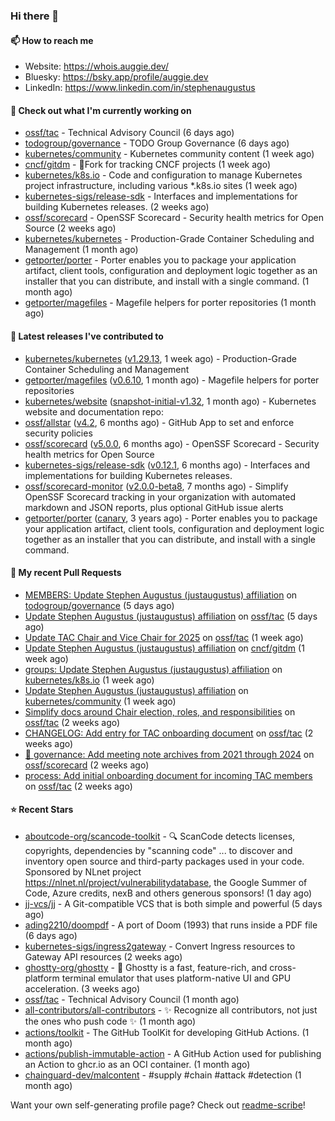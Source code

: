 ### Hi there 👋

#### 📫 How to reach me

- Website: https://whois.auggie.dev/
- Bluesky: https://bsky.app/profile/auggie.dev
- LinkedIn: https://www.linkedin.com/in/stephenaugustus

#### 👷 Check out what I'm currently working on

- [ossf/tac](https://github.com/ossf/tac) - Technical Advisory Council (6 days ago)
- [todogroup/governance](https://github.com/todogroup/governance) - TODO Group Governance (6 days ago)
- [kubernetes/community](https://github.com/kubernetes/community) - Kubernetes community content (1 week ago)
- [cncf/gitdm](https://github.com/cncf/gitdm) - 📜Fork for tracking CNCF projects (1 week ago)
- [kubernetes/k8s.io](https://github.com/kubernetes/k8s.io) - Code and configuration to manage Kubernetes project infrastructure, including various *.k8s.io sites (1 week ago)
- [kubernetes-sigs/release-sdk](https://github.com/kubernetes-sigs/release-sdk) - Interfaces and implementations for building Kubernetes releases. (2 weeks ago)
- [ossf/scorecard](https://github.com/ossf/scorecard) - OpenSSF Scorecard - Security health metrics for Open Source (2 weeks ago)
- [kubernetes/kubernetes](https://github.com/kubernetes/kubernetes) - Production-Grade Container Scheduling and Management (1 month ago)
- [getporter/porter](https://github.com/getporter/porter) - Porter enables you to package your application artifact, client tools, configuration and deployment logic together as an installer that you can distribute, and install with a single command. (1 month ago)
- [getporter/magefiles](https://github.com/getporter/magefiles) - Magefile helpers for porter repositories (1 month ago)

#### 🔭 Latest releases I've contributed to

- [kubernetes/kubernetes](https://github.com/kubernetes/kubernetes) ([v1.29.13](https://github.com/kubernetes/kubernetes/releases/tag/v1.29.13), 1 week ago) - Production-Grade Container Scheduling and Management
- [getporter/magefiles](https://github.com/getporter/magefiles) ([v0.6.10](https://github.com/getporter/magefiles/releases/tag/v0.6.10), 1 month ago) - Magefile helpers for porter repositories
- [kubernetes/website](https://github.com/kubernetes/website) ([snapshot-initial-v1.32](https://github.com/kubernetes/website/releases/tag/snapshot-initial-v1.32), 1 month ago) - Kubernetes website and documentation repo: 
- [ossf/allstar](https://github.com/ossf/allstar) ([v4.2](https://github.com/ossf/allstar/releases/tag/v4.2), 6 months ago) - GitHub App to set and enforce security policies
- [ossf/scorecard](https://github.com/ossf/scorecard) ([v5.0.0](https://github.com/ossf/scorecard/releases/tag/v5.0.0), 6 months ago) - OpenSSF Scorecard - Security health metrics for Open Source
- [kubernetes-sigs/release-sdk](https://github.com/kubernetes-sigs/release-sdk) ([v0.12.1](https://github.com/kubernetes-sigs/release-sdk/releases/tag/v0.12.1), 6 months ago) - Interfaces and implementations for building Kubernetes releases.
- [ossf/scorecard-monitor](https://github.com/ossf/scorecard-monitor) ([v2.0.0-beta8](https://github.com/ossf/scorecard-monitor/releases/tag/v2.0.0-beta8), 7 months ago) - Simplify OpenSSF Scorecard tracking in your organization with automated markdown and JSON reports, plus optional GitHub issue alerts
- [getporter/porter](https://github.com/getporter/porter) ([canary](https://github.com/getporter/porter/releases/tag/canary), 3 years ago) - Porter enables you to package your application artifact, client tools, configuration and deployment logic together as an installer that you can distribute, and install with a single command.

#### 🔨 My recent Pull Requests

- [MEMBERS: Update Stephen Augustus (justaugustus) affiliation](https://github.com/todogroup/governance/pull/372) on [todogroup/governance](https://github.com/todogroup/governance) (5 days ago)
- [Update Stephen Augustus (justaugustus) affiliation](https://github.com/ossf/tac/pull/440) on [ossf/tac](https://github.com/ossf/tac) (5 days ago)
- [Update TAC Chair and Vice Chair for 2025](https://github.com/ossf/tac/pull/436) on [ossf/tac](https://github.com/ossf/tac) (1 week ago)
- [Update Stephen Augustus (justaugustus) affiliation](https://github.com/cncf/gitdm/pull/587) on [cncf/gitdm](https://github.com/cncf/gitdm) (1 week ago)
- [groups: Update Stephen Augustus (justaugustus) affiliation](https://github.com/kubernetes/k8s.io/pull/7688) on [kubernetes/k8s.io](https://github.com/kubernetes/k8s.io) (1 week ago)
- [Update Stephen Augustus (justaugustus) affiliation](https://github.com/kubernetes/community/pull/8252) on [kubernetes/community](https://github.com/kubernetes/community) (1 week ago)
- [Simplify docs around Chair election, roles, and responsibilities](https://github.com/ossf/tac/pull/432) on [ossf/tac](https://github.com/ossf/tac) (2 weeks ago)
- [CHANGELOG: Add entry for TAC onboarding document](https://github.com/ossf/tac/pull/431) on [ossf/tac](https://github.com/ossf/tac) (2 weeks ago)
- [📖 governance: Add meeting note archives from 2021 through 2024](https://github.com/ossf/scorecard/pull/4482) on [ossf/scorecard](https://github.com/ossf/scorecard) (2 weeks ago)
- [process: Add initial onboarding document for incoming TAC members](https://github.com/ossf/tac/pull/429) on [ossf/tac](https://github.com/ossf/tac) (2 weeks ago)

#### ⭐ Recent Stars

- [aboutcode-org/scancode-toolkit](https://github.com/aboutcode-org/scancode-toolkit) - :mag: ScanCode detects licenses, copyrights, dependencies by &#34;scanning code&#34; ... to discover and inventory open source and third-party packages used in your code. Sponsored by NLnet project https://nlnet.nl/project/vulnerabilitydatabase, the Google Summer of Code, Azure credits, nexB and others generous sponsors! (1 day ago)
- [jj-vcs/jj](https://github.com/jj-vcs/jj) - A Git-compatible VCS that is both simple and powerful (5 days ago)
- [ading2210/doompdf](https://github.com/ading2210/doompdf) - A port of Doom (1993) that runs inside a PDF file (6 days ago)
- [kubernetes-sigs/ingress2gateway](https://github.com/kubernetes-sigs/ingress2gateway) - Convert Ingress resources to Gateway API resources (2 weeks ago)
- [ghostty-org/ghostty](https://github.com/ghostty-org/ghostty) - 👻 Ghostty is a fast, feature-rich, and cross-platform terminal emulator that uses platform-native UI and GPU acceleration. (3 weeks ago)
- [ossf/tac](https://github.com/ossf/tac) - Technical Advisory Council (1 month ago)
- [all-contributors/all-contributors](https://github.com/all-contributors/all-contributors) - ✨ Recognize all contributors, not just the ones who push code ✨ (1 month ago)
- [actions/toolkit](https://github.com/actions/toolkit) - The GitHub ToolKit for developing GitHub Actions. (1 month ago)
- [actions/publish-immutable-action](https://github.com/actions/publish-immutable-action) - A GitHub Action used for publishing an Action to ghcr.io as an OCI container.  (1 month ago)
- [chainguard-dev/malcontent](https://github.com/chainguard-dev/malcontent) - #supply #chain #attack #detection (1 month ago)



Want your own self-generating profile page? Check out [readme-scribe](https://github.com/muesli/readme-scribe)!
